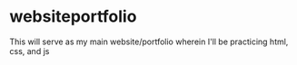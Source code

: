 # websiteportfolio
This will serve as my main website/portfolio wherein I'll be practicing html, css, and js
